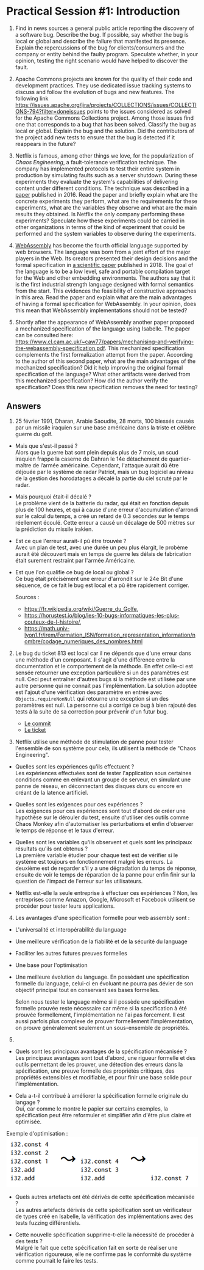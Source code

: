 # Practical Session #1: Introduction

1. Find in news sources a general public article reporting the discovery of a software bug. Describe the bug. If possible, say whether the bug is local or global and describe the failure that manifested its presence. Explain the repercussions of the bug for clients/consumers and the company or entity behind the faulty program. Speculate whether, in your opinion, testing the right scenario would have helped to discover the fault.

2. Apache Commons projects are known for the quality of their code and development practices. They use dedicated issue tracking systems to discuss and follow the evolution of bugs and new features. The following link https://issues.apache.org/jira/projects/COLLECTIONS/issues/COLLECTIONS-794?filter=doneissues points to the issues considered as solved for the Apache Commons Collections project. Among those issues find one that corresponds to a bug that has been solved. Classify the bug as local or global. Explain the bug and the solution. Did the contributors of the project add new tests to ensure that the bug is detected if it reappears in the future?

3. Netflix is famous, among other things we love, for the popularization of *Chaos Engineering*, a fault-tolerance verification technique. The company has implemented protocols to test their entire system in production by simulating faults such as a server shutdown. During these experiments they evaluate the system's capabilities of delivering content under different conditions. The technique was described in [a paper](https://arxiv.org/ftp/arxiv/papers/1702/1702.05843.pdf) published in 2016. Read the paper and briefly explain what are the concrete experiments they perform, what are the requirements for these experiments, what are the variables they observe and what are the main results they obtained. Is Netflix the only company performing these experiments? Speculate how these experiments could be carried in other organizations in terms of the kind of experiment that could be performed and the system variables to observe during the experiments.

4. [WebAssembly](https://webassembly.org/) has become the fourth official language supported by web browsers. The language was born from a joint effort of the major players in the Web. Its creators presented their design decisions and the formal specification in [a scientific paper](https://people.mpi-sws.org/~rossberg/papers/Haas,%20Rossberg,%20Schuff,%20Titzer,%20Gohman,%20Wagner,%20Zakai,%20Bastien,%20Holman%20-%20Bringing%20the%20Web%20up%20to%20Speed%20with%20WebAssembly.pdf) published in 2018. The goal of the language is to be a low level, safe and portable compilation target for the Web and other embedding environments. The authors say that it is the first industrial strength language designed with formal semantics from the start. This evidences the feasibility of constructive approaches in this area. Read the paper and explain what are the main advantages of having a formal specification for WebAssembly. In your opinion, does this mean that WebAssembly implementations should not be tested? 

5.  Shortly after the appearance of WebAssembly another paper proposed a mechanized specification of the language using Isabelle. The paper can be consulted here: https://www.cl.cam.ac.uk/~caw77/papers/mechanising-and-verifying-the-webassembly-specification.pdf. This mechanized specification complements the first formalization attempt from the paper. According to the author of this second paper, what are the main advantages of the mechanized specification? Did it help improving the original formal specification of the language? What other artifacts were derived from this mechanized specification? How did the author verify the specification? Does this new specification removes the need for testing?

## Answers

1. 25 février 1991, Dharan, Arabie Saoudite, 28 morts, 100 blessés causés par un missile iraquien sur une base américaine dans la triste et célèbre guerre du golf. 

- Mais que s'est-il passé ?   
Alors que la guerre bat sont plein depuis plus de 7 mois, un scud iraquien frappe la caserne de Dahran le 14e détachement de quartier-maître de l’armée américaine. Cependant, l'attaque aurait dû être déjouée par le système de radar Patriot, mais un bug logiciel au niveau de la gestion des horodatages a décalé la partie du ciel scruté par le radar. 

- Mais pourquoi était-il décalé ?  
Le problème vient de la batterie du radar, qui était en fonction depuis plus de 100 heures, et qui à cause d'une erreur d'accumulation d'arrondi sur le calcul du temps, a créé un retard de 0.3 secondes sur le temps réellement écoulé. Cette erreur a causé un décalage de 500 mètres sur la prédiction du missile irakien.

- Est ce que l'erreur aurait-il pû être trouvée ?  
Avec un plan de test, avec une durée un peu plus élargit, le probème aurait été découvert mais en temps de guerre les délais de fabrication était surement restraint par l'armée Américaine.

- Est que l'on qualifie ce bug de local ou global ?  
Ce bug était précisément une erreur d'arrondit sur le 24e Bit d'une séquence, de ce fait le bug est local et a pû être rapidement corriger.


  Sources :  
    - https://fr.wikipedia.org/wiki/Guerre_du_Golfe,   
    - https://horustest.io/blog/les-10-bugs-informatiques-les-plus-couteux-de-l-histoire/,  
    - https://math.univ-lyon1.fr/irem/Formation_ISN/formation_representation_information/nombre/codage_numeriques_des_nombres.html

2. Le bug du ticket 813 est local car il ne dépends que d'une erreur dans une méthode d'un composant. Il s'agit d'une différence entre la documentation et le comportement de la méthode. En effet celle-ci est sensée retourner une exception particulière si un des paramètres est null. Ceci peut entraîner d'autres bugs si la méthode est utilisée par une autre personne qui ne connait pas l'implémentation. La solution adoptée est l'ajout d'une vérification des paramètre en entrée avec ```Objects.requireNonNull``` qui retourne une exception si un des paramètres est null. La personne qui a corrigé ce bug à bien rajouté des tests à la suite de sa correction pour prévenir d'un futur bug.
    - [Le commit](https://github.com/apache/commons-collections/commit/7eb78290c8d7d1fa379536700de0bd4a81320bb0#diff-27c19e081e1e90e79b36daef451dcb7b44c295b56d0575e4f63648d7f3d158dc)
    - [Le ticket](https://issues.apache.org/jira/projects/COLLECTIONS/issues/COLLECTIONS-813?filter=doneissues)

3. Netflix utilise une méthode de stimulation de panne pour tester l'ensemble de son système pour cela, ils utilisent la méthode de "Chaos Engineering".

- Quelles sont les expériences qu'ils effectuent ?  
Les expériences effectuées sont de tester l'application sous certaines conditions comme en enlevant un groupe de serveur, en simulant une panne de réseau, en déconnectant des disques durs ou encore en créant de la latence artificiel.

- Quelles sont les exigences pour ces expériences ?  
Les exigences pour ces expériences sont tout d'abord de créer une hypothèse sur le dérouler du test, ensuite d'utiliser des outils comme Chaos Monkey afin d'automatiser les perturbations et enfin d'observer le temps de réponse et le taux d'erreur.

- Quelles sont les variables qu'ils observent et quels sont les principaux résultats qu'ils ont obtenus ?  
La première variable étudier pour chaque test est de vérifier si le système est toujours en fonctionnement malgré les erreurs. La deuxième est de regarder s'il y a une dégradation du temps de réponse, ensuite de voir le temps de réparation de la panne pour enfin finir sur la question de l'impact de l'erreur sur les utilisateurs.

- Netflix est-elle la seule entreprise à effectuer ces expériences ?
Non, les entreprises comme Amazon, Google, Microsoft et Facebook utilisent se procéder pour tester leurs applications.

4. Les avantages d'une spécification formelle pour web assembly sont : 
- L'universalité et interopérabilité du language 
- Une meilleure vérification de la fiabilité et de la sécurité du language
- Faciliter les autres futures preuves formelles
- Une base pour l'optimisation
- Une meilleure évolution du language. En possèdant une spécification formelle du language, celui-ci en évoluant ne pourra pas dévier de son objectif principal tout en conservant ses bases formelles.

    Selon nous tester le language même si il possède une spécification formelle prouvée reste nécessaire car même si la specification à été prouvée formellement, l'implémentation ne l'ai pas forcement. Il est aussi parfois plus complexe de prouver formellement l'implémentation, on prouve généralement seulement un sous-ensemble de propriétés.

5. 
- Quels sont les principaux avantages de la spécification mécanisée ?  
Les principaux avantages sont tout d'abord, une rigueur formelle et des outils permettant de les prouver, une détection des erreurs dans la spécification, une preuve formelle des propriétés critiques, des propriétés extensibles et modifiable, et pour finir une base solide pour l'implémentation.

- Cela a-t-il contribué à améliorer la spécification formelle originale du langage ?  
Oui, car comme le montre le papier sur certains exemples, la spécification peut être reformuler et simplifier afin d'être plus claire et optimisée. 

Exemple d'optimisation :  
![Exemple d'optimisation](img/img.png)

- Quels autres artefacts ont été dérivés de cette spécification mécanisée ?  
Les autres artefacts dérivés de cette spécification sont un vérificateur de types créé en Isabelle, la vérification des implémentations avec des tests fuzzing différentiels.

- Cette nouvelle spécification supprime-t-elle la nécessité de procéder à des tests ?   
Malgré le fait que cette spécification fait en sorte de réaliser une vérification rigoureuse, elle ne confirme pas le conformité du système comme pourrait le faire les tests.

